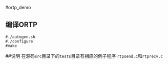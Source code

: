 #ortp_demo
## 编译ORTP ##
	#./autogen.sh 
	#./configure
	#make
##说明
在源码`src`目录下的`tests`目录有相应的例子程序
`rtpsend.c`和`rtprecv.c`